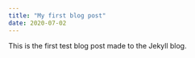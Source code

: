 ```yaml
---
title: "My first blog post"
date: 2020-07-02
---
```

This is the first test blog post made to the Jekyll blog.

